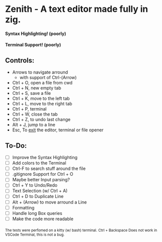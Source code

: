 # Zenith - A text editor made fully in zig. 

#### Syntax Highlighting! (poorly)
#### Terminal Support! (poorly)

## Controls:
- Arrows to navigate arround
    - with support of Ctrl-(Arrow)
- Ctrl + O, open a file from cwd
- Ctrl + N, new empty tab
- Ctrl + S, save a file
- Ctrl + K, move to the left tab
- Ctrl + L, move to the right tab
- Ctrl + P, terminal
- Ctrl + W, close the tab
- Ctrl + Z, to undo last change
- Alt  + J, jump to a line
- Esc, To [exit](https://stackoverflow.com/questions/11828270) the editor, terminal or file opener

## To-Do:
- [ ] Improve the Syntax Highlighting
- [ ] Add colors to the Terminal
- [ ] Ctrl-F to search stuff around the file
- [ ] .gitignore Support for Ctrl + O
- [ ] Maybe better Input parsing?
- [ ] Ctrl + Y to Undo/Redo
- [ ] Text Selection (w/ Ctrl + A)
- [ ] Ctrl + D to Duplicate Line
- [ ] Alt + (Arrow) to move arround a Line
- [ ] Formatting
- [ ] Handle long Box queries
- [ ] Make the code more readable

<sub>The tests were perfomed on a kitty (w/ bash) terminal.</sub>
<sub>Ctrl + Backspace Does not work in VSCode Terminal, this is not a bug.</sub>